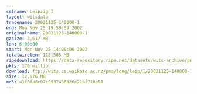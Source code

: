 ```yaml
---
setname: Leipzig I
layout: witsdata
tracename: 20021125-140000-1
end: Mon Nov 25 19:59:59 2002
originalname: 20021125-140000-1
gzsize: 3,617 MB
len: 6:00:00
start: Mon Nov 25 14:00:00 2002
totalwirelen: 113,505 MB
ripedownload: https://data-repository.ripe.net/datasets/wits-archive/pma/long/leip/1/20021125-140000-1.gz
pkts: 170 million
download: ftp://wits.cs.waikato.ac.nz/pma/long/leip/1/20021125-140000-1.gz
size: 12,976 MB
md5: 41f0fa8c07c9937498326e21bf710e81
---
```

